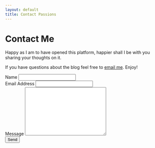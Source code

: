 ```yaml
---
layout: default
title: Contact Passions
---
```


<div id="contact">
<h1 class="pageTitle">Contact Me</h1>
<div class="contactContent">
<p class="intro">Happy as I am to have opened this platform, happier shall I be with you sharing your thoughts on it.</p>
<p>If you have questions about the blog feel free to <a href="mailto:rashik.nandalover@gmail.com">email me</a>. Enjoy!</p>
</div>
<form id="gform" action="https://script.google.com/macros/s/AKfycbxD_cDGk1Ik1IdkYkW09ox-VLJPAhpncp7lqS08OlshMa7hWHH7/exec" method="POST">
<label for="name">Name</label>
<input type="text" id="name" name="name" class="full-width"><br>
<label for="email">Email Address</label>
<input type="email" id="email" name="email" class="full-width"><br>
<label for="message">Message</label>
<textarea name="message" id="message" cols="30" rows="10" class="full-width"></textarea><br>
<input type="hidden" name="color" value="blue">
<input type="submit" value="Send" class="button">
</form>

<!-- Customise the Thankyou Message People See when they submit the form: -->
<div style="display:none;" id="thankyou_message">
<h2><em>Thanks</em> for contacting!
You shall be got back to soon!</h2>
</div>

<!-- Submit the Form to Google Using "AJAX"
<script data-cfasync="false" type="text/javascript"
src="https://cdn.rawgit.com/dwyl/html-form-send-email-via-google-script-without-server/master/form-submission-handler.js"></script>-->

<!-- Ads>
<div align="center"><SCRIPT charset="utf-8" type="text/javascript" src="https://ws-in.amazon-adsystem.com/widgets/q?rt=tf_cw&ServiceVersion=20070822&MarketPlace=IN&ID=V20070822%2FIN%2Fmouri11-21%2F8010%2F7e670084-c233-4950-ad20-c29e2fd40866&Operation=GetScriptTemplate"> </SCRIPT> <NOSCRIPT><A rel="nofollow" HREF="https://ws-in.amazon-adsystem.com/widgets/q?rt=tf_cw&ServiceVersion=20070822&MarketPlace=IN&ID=V20070822%2FIN%2Fmouri11-21%2F8010%2F7e670084-c233-4950-ad20-c29e2fd40866&Operation=NoScript">Amazon.in Widgets</A></NOSCRIPT><div>

</div-->
